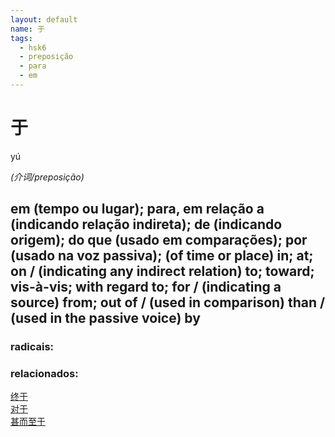 ```yaml
--- 
layout: default
name: 于 
tags: 
  - hsk6
  - preposição
  - para
  - em
--- 
```

# 于 
yú  
 
*(介词/preposição)*  
## em (tempo ou lugar); para, em relação a (indicando relação indireta); de (indicando origem); do que (usado em comparações); por (usado na voz passiva); (of time or place) in; at; on / (indicating any indirect relation) to; toward; vis-à-vis; with regard to; for / (indicating a source) from; out of / (used in comparison) than / (used in the passive voice) by  
### radicais: 
### relacionados: 
[终于](/zhengshidu/hsk3/终于)  
[对于](/zhengshidu/outras/对于)  
[甚而至于](/zhengshidu/outras/甚而至于)  
